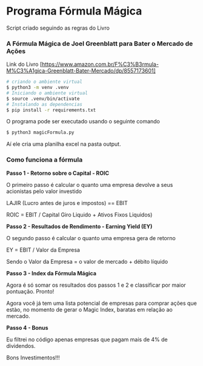 # Programa Fórmula Mágica

Script criado seguindo as regras do Livro

### A Fórmula Mágica de Joel Greenblatt para Bater o Mercado de Ações


Link do Livro [https://www.amazon.com.br/F%C3%B3rmula-M%C3%A1gica-Greenblatt-Bater-Mercado/dp/8557173601]


```bash
# criando o ambiente virtual
$ python3 -m venv .venv
# Iniciando o ambiente virtual
$ source .venv/bin/activate
# Instalando as dependencias
$ pip install -r requirements.txt
```

O programa pode ser executado usando o seguinte comando
```bash
$ python3 magicFormula.py
```

Aí ele cria uma planilha excel na pasta output.

### Como funciona a fórmula

**Passo 1 - Retorno sobre o Capital - ROIC**

O primeiro passo é calcular o quanto uma empresa devolve a seus acionistas pelo valor investido

LAJIR (Lucro antes de juros e impostos) == EBIT

ROIC = EBIT / Capital Giro Liquido + Ativos Fixos Liquidos)


**Passo 2 - Resultados de Rendimento - Earning Yield (EY)**

O segundo passo é calcular o quanto uma empresa gera de retorno

EY = EBIT / Valor da Empresa

Sendo o Valor da Empresa = o valor de mercado + débito líquido


**Passo 3 - Index da Fórmula Mágica**

Agora é só somar os resultados dos passos 1 e 2 e classificar por maior pontuação.
Pronto!

Agora você já tem uma lista potencial de empresas para comprar ações que estào, no momento de gerar o Magic Index, baratas em relação ao mercado.


**Passo 4 - Bonus**

Eu filtrei no código apenas empresas que pagam mais de 4% de dividendos.

Bons Investimentos!!!


